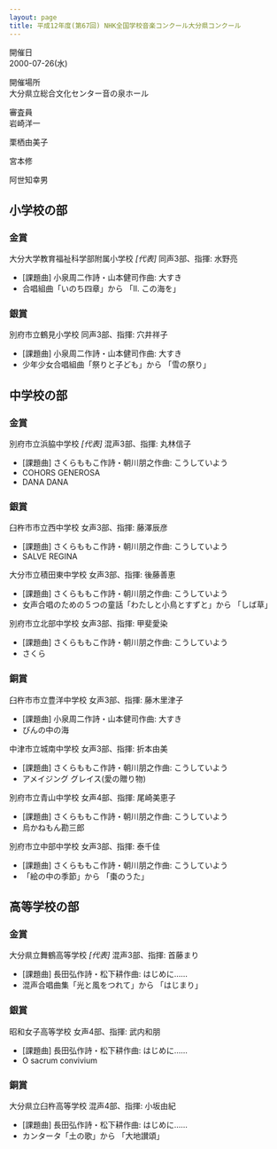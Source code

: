 ```yaml
---
layout: page
title: 平成12年度(第67回) NHK全国学校音楽コンクール大分県コンクール
---
```

開催日  
2000-07-26(水)

開催場所  
大分県立総合文化センター音の泉ホール

審査員  
岩崎洋一

栗栖由美子

宮本修

阿世知幸男

小学校の部
----------

### 金賞

<span class="choir-name">大分大学教育福祉科学部附属小学校</span> *\[代表\]*
同声3部、指揮: 水野亮
-   \[課題曲\] 小泉周二作詩・山本健司作曲: 大すき
-   合唱組曲「いのち四章」から 「Ⅱ. この海を」

### 銀賞

<span class="choir-name">別府市立鶴見小学校</span>
同声3部、指揮: 穴井祥子
-   \[課題曲\] 小泉周二作詩・山本健司作曲: 大すき
-   少年少女合唱組曲「祭りと子ども」から 「雪の祭り」

中学校の部
----------

### 金賞

<span class="choir-name">別府市立浜脇中学校</span> *\[代表\]*
混声3部、指揮: 丸林信子
-   \[課題曲\] さくらももこ作詩・朝川朋之作曲: こうしていよう
-   COHORS GENEROSA
-   DANA DANA

### 銀賞

<span class="choir-name">臼杵市市立西中学校</span>
女声3部、指揮: 藤澤辰彦
-   \[課題曲\] さくらももこ作詩・朝川朋之作曲: こうしていよう
-   SALVE REGINA

<span class="choir-name">大分市立積田東中学校</span>
女声3部、指揮: 後藤善恵
-   \[課題曲\] さくらももこ作詩・朝川朋之作曲: こうしていよう
-   女声合唱のための５つの童話「わたしと小鳥とすずと」から 「しば草」

<span class="choir-name">別府市立北部中学校</span>
女声3部、指揮: 甲斐愛染
-   \[課題曲\] さくらももこ作詩・朝川朋之作曲: こうしていよう
-   さくら

### 銅賞

<span class="choir-name">臼杵市市立豊洋中学校</span>
女声3部、指揮: 藤木里津子
-   \[課題曲\] 小泉周二作詩・山本健司作曲: 大すき
-   びんの中の海

<span class="choir-name">中津市立城南中学校</span>
女声3部、指揮: 折本由美
-   \[課題曲\] さくらももこ作詩・朝川朋之作曲: こうしていよう
-   アメイジング グレイス(愛の贈り物)

<span class="choir-name">別府市立青山中学校</span>
女声4部、指揮: 尾崎美恵子
-   \[課題曲\] さくらももこ作詩・朝川朋之作曲: こうしていよう
-   烏かねもん勘三郎

<span class="choir-name">別府市立中部中学校</span>
女声3部、指揮: 泰千佳
-   \[課題曲\] さくらももこ作詩・朝川朋之作曲: こうしていよう
-   「絵の中の季節」から 「棗のうた」

高等学校の部
------------

### 金賞

<span class="choir-name">大分県立舞鶴高等学校</span> *\[代表\]*
混声3部、指揮: 首藤まり
-   \[課題曲\] 長田弘作詩・松下耕作曲: はじめに……
-   混声合唱曲集「光と風をつれて」から 「はじまり」

### 銀賞

<span class="choir-name">昭和女子高等学校</span>
女声4部、指揮: 武内和朋
-   \[課題曲\] 長田弘作詩・松下耕作曲: はじめに……
-   O sacrum convivium

### 銅賞

<span class="choir-name">大分県立臼杵高等学校</span>
混声4部、指揮: 小坂由紀
-   \[課題曲\] 長田弘作詩・松下耕作曲: はじめに……
-   カンタータ「土の歌」から 「大地讃頌」
